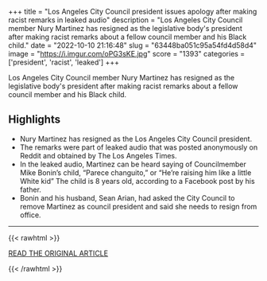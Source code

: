 +++
title = "Los Angeles City Council president issues apology after making racist remarks in leaked audio"
description = "Los Angeles City Council member Nury Martinez has resigned as the legislative body's president after making racist remarks about a fellow council member and his Black child."
date = "2022-10-10 21:16:48"
slug = "63448ba051c95a54fd4d58d4"
image = "https://i.imgur.com/oPG3sKE.jpg"
score = "1393"
categories = ['president', 'racist', 'leaked']
+++

Los Angeles City Council member Nury Martinez has resigned as the legislative body's president after making racist remarks about a fellow council member and his Black child.

## Highlights

- Nury Martinez has resigned as the Los Angeles City Council president.
- The remarks were part of leaked audio that was posted anonymously on Reddit and obtained by The Los Angeles Times.
- In the leaked audio, Martinez can be heard saying of Councilmember Mike Bonin’s child, “Parece changuito,” or “He’re raising him like a little White kid” The child is 8 years old, according to a Facebook post by his father.
- Bonin and his husband, Sean Arian, had asked the City Council to remove Martinez as council president and said she needs to resign from office.

---

{{< rawhtml >}}
  <p class="article-category">
    <a target="_blank" href="https://www.cnn.com/2022/10/10/us/los-angeles-city-council-racist-remarks-leaked-audio/index.html">READ THE ORIGINAL ARTICLE</a>
  </p>
{{< /rawhtml >}}
